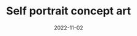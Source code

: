 ---
cc-type: picture
title: "Self portrait concept art"
picture: "/assets/nightcafe-studio/self-portrait-concept-art/self-portrait-concept-art.jpg"
thumbnail: "/assets/nightcafe-studio/self-portrait-concept-art/self-portrait-concept-art-thumbnail.jpg"
date: 2022-11-02
caption: "An abstract self portrait created with artificial intelligence. The top half of my head is a drawing with dark, thick lines. The bottom half is overlaid with gray paint and a more realitic appearance and a dash of color."
excerpt: Self portrait created with articial intelligence
license: "Public Domain"
related:
  - About me
  - Art defined is the devils refusal
  - Crazy eyes
nightcafe-studio:
  model: Coherent
  prompt: "Self portrait concept art"
  weight: 0.5
  runtime: "Short"
  seed: 743140
  accuracy boost: "Off"
tags:
  - Generative Art
  - About Me
  - NightCafe Studio
  - Public Domain
  - Selfie
  - Home Page
---